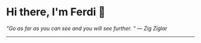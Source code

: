 <h1>Hi there, I'm Ferdi 👋</h1>

<p><em>
  "Go as far as you can see and you will see further.  " — Zig Ziglar
</em></p>

---

